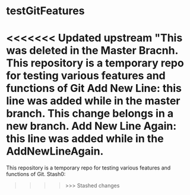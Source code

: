 # testGitFeatures
<<<<<<< Updated upstream "This was deleted in the Master Bracnh.
This repository is a temporary repo for testing various features and functions of Git
Add New Line: this line was added while in the master <HAHAHA> branch. This change <this change was added in AddNewLineAgain> belongs in a new branch.
Add New Line Again: this line was added while in the AddNewLineAgain.
=======
This repository is a temporary repo for testing various features and functions of Git.
Stash0:
>>>><Change is Added Here>>>> Stashed changes
